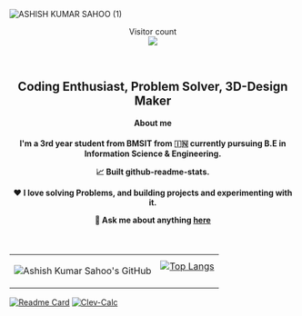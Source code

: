 ![ASHISH KUMAR SAHOO (1)](https://github.com/user-attachments/assets/0b237b5a-2823-4c9c-b035-24c671103079)

<p align="center"> 
  Visitor count<br>
  <img src="https://profile-counter.glitch.me/darksparks474/count.svg" />
</p>

<br />
<div align="center">
  <h2>Coding Enthusiast, Problem Solver, 3D-Design Maker</h2>
  <p><strong>About me</strong></p>

  <h4>
    I'm a 3rd year student from BMSIT from 🇮🇳 currently pursuing B.E in Information Science & Engineering.
<div align="center">

   📈 Built github-readme-stats.

   ❤️ I love solving Problems, and building projects and experimenting with it.

   💬 Ask me about anything [**here**](mailto:ashish10112093@gmail.com)


</div>
  </h4>
</div>

<br/>

<table>
  <tr>
    <td>

![Ashish Kumar Sahoo's GitHub](https://github-readme-stats.vercel.app/api?username=darksparks474&show=reviews,discussions_started,discussions_answered,prs_merged,prs_merged_percentage&theme=radical)
    </td>
    <td>[![Top Langs](https://github-readme-stats.vercel.app/api/top-langs/?username=anuraghazra&layout=pie)](https://github.com/anuraghazra/github-readme-stats)

    
  </tr>
</table>

  [![Readme Card](https://github-readme-stats.vercel.app/api/pin/?username=darksparks474&repo=github-readme-stats)](https://github.com/darksparks474/darksparks474/)
  [![Clev-Calc](https://github-readme-stats.vercel.app/api/pin/?username=darksparks474&repo=github-readme-stats)](https://github.com/darksparks474/Clev-Calc/)
<br/>
<br/>

